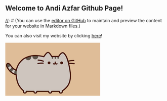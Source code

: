 ## Welcome to Andi Azfar Github Page!

[//]: # (This is a comment! Hopefully it doesn't appear in the page...)

[//]: # (You can use the [editor on GitHub](https://github.com/andiazfar/andiazfar.github.io/edit/master/index.md) to maintain and preview the content for your website in Markdown files.)

You can also visit my website by clicking [here](https://andiazfar.wixsite.com/website)!

![This is my favorite cat](images/main_pic.png)

<!---(Whenever you commit to this repository, GitHub Pages will run [Jekyll](https://jekyllrb.com/) to rebuild the pages in your site, from the content in your Markdown files.

### Markdown

Markdown is a lightweight and easy-to-use syntax for styling your writing. It includes conventions for

```markdown
Syntax highlighted code block

# Header 1
## Header 2
### Header 3

- Bulleted
- List

1. Numbered
2. List

**Bold** and _Italic_ and `Code` text

[Link](url) and ![Image](src)
```

For more details see [GitHub Flavored Markdown](https://guides.github.com/features/mastering-markdown/).

### Jekyll Themes

Your Pages site will use the layout and styles from the Jekyll theme you have selected in your [repository settings](https://github.com/andiazfar/andiazfar.github.io/settings). The name of this theme is saved in the Jekyll `_config.yml` configuration file.

### Support or Contact

Having trouble with Pages? Check out our [documentation](https://help.github.com/categories/github-pages-basics/) or [contact support](https://github.com/contact) and we’ll help you sort it out.
--->
